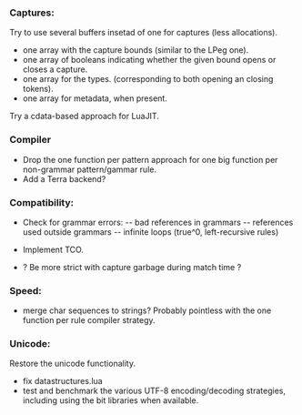 
### Captures:

Try to use several buffers insetad of one for captures (less allocations).

- one array with the capture bounds (similar to the LPeg one). 
- one array of booleans indicating whether the given bound opens or closes a capture.
- one array for the types. (corresponding to both opening an closing tokens).
- one array for metadata, when present.

Try a cdata-based approach for LuaJIT.

### Compiler

- Drop the one function per pattern approach for one big function per non-grammar pattern/gammar rule.
- Add a Terra backend?

### Compatibility:

- Check for grammar errors:
-- bad references in grammars
-- references used outside grammars
-- infinite loops (true^0, left-recursive rules)

- Implement TCO.

- ? Be more strict with capture garbage during match time ?

### Speed:

- merge char sequences to strings? Probably pointless with the one function per rule compiler strategy.

### Unicode:

Restore the unicode functionality.

- fix datastructures.lua
- test and benchmark the various UTF-8 encoding/decoding strategies, including using the bit libraries when available.